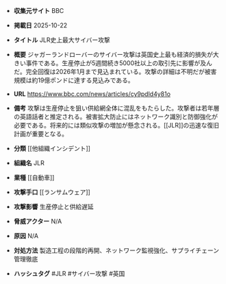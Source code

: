 - **収集元サイト**
BBC

- **掲載日**
2025-10-22

- **タイトル**
JLR史上最大サイバー攻撃

- **概要**
ジャガーランドローバーのサイバー攻撃は英国史上最も経済的損失が大きい事件である。生産停止が5週間続き5000社以上の取引先に影響が及んだ。完全回復は2026年1月まで見込まれている。攻撃の詳細は不明だが被害規模は約19億ポンドに達する見込みである。

- **URL**
https://www.bbc.com/news/articles/cy9pdld4y81o

- **備考**
攻撃は生産停止を狙い供給網全体に混乱をもたらした。攻撃者は若年層の英語話者と推定される。被害拡大防止にはネットワーク識別と防御強化が必要である。将来的には類似攻撃の増加が懸念される。[[JLR]]の迅速な復旧計画が重要となる。

- **分類**
[[他組織インシデント]]

- **組織名**
JLR

- **業種**
[[自動車]]

- **攻撃手口**
[[ランサムウェア]]

- **攻撃影響**
生産停止と供給遅延

- **脅威アクター**
N/A

- **原因**
N/A

- **対処方法**
製造工程の段階的再開、ネットワーク監視強化、サプライチェーン管理徹底

- **ハッシュタグ**
#JLR #サイバー攻撃 #英国
